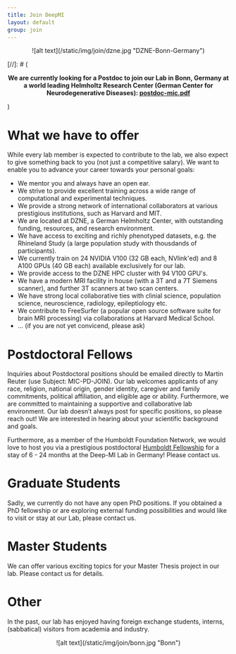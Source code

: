 ```yaml
---
title: Join DeepMI
layout: default
group: join
---
```


 <p style="text-align: center;">
![alt text](/static/img/join/dzne.jpg "DZNE-Bonn-Germany")
</p>

[//]: # (<p style="text-align: center; font-weight: bold;"> We are currently looking for a Postdoc to join our Lab in Bonn, Germany at a world leading Helmholtz Research Center (German Center for Neurodegenerative Diseases):  [postdoc-mic.pdf](http://reuter.mit.edu/download/postdoc-mic.pdf) </p>)

# What we have to offer

While every lab member is expected to contribute to the lab, we also expect to give something back to you (not just a competitive salary). We want to enable you to advance your career towards your personal goals:

- We mentor you and always have an open ear.
- We strive to provide excellent training across a wide range of computational and experimental techniques.
- We provide a strong network of international collaborators at various prestigious institutions, such as Harvard and MIT.
- We are located at DZNE, a German Helmholtz Center, with outstanding funding, resources, and research environment.
- We have access to exciting and richly phenotyped datasets, e.g. the Rhineland Study (a large population study with thousdands of participants).
- We currently train on 24 NVIDIA V100 (32 GB each, NVlink'ed) and 8 A100 GPUs (40 GB each) available exclusively for our lab.
- We provide access to the DZNE HPC cluster with 94 V100 GPU's.
- We have a modern MRI facility in house (with a 3T and a 7T Siemens scanner), and further 3T scanners at two scan centers.
- We have strong local collaborative ties with clinial science, population science, neuroscience, radiology, epileptiology etc.
- We contribute to FreeSurfer (a popular open source software suite for brain MRI processing) via collaborations at Harvard Medical School.
- ... (if you are not yet convicend, please ask)

# Postdoctoral Fellows

Inquiries about Postdoctoral positions should be emailed directly to Martin Reuter (use Subject: MIC-PD-JOIN). Our lab welcomes applicants of any race, religion, national origin, gender identity, caregiver and family commitments, political affiliation, and eligible age or ability. Furthermore, we are committed to maintaining a supportive and collaborative lab environment. Our lab doesn’t always post for specific positions, so please reach out! We are interested in hearing about your scientific background and goals.

Furthermore, as a member of the Humboldt Foundation Network, we would love to host you via a prestigious postdoctoral [Humboldt Fellowship](https://www.humboldt-foundation.de/bewerben/foerderprogramme/humboldt-forschungsstipendium) for a stay of 6 - 24 months at the Deep-MI Lab in Germany! Please contact us. 

# Graduate Students

Sadly, we currently do not have any open PhD positions. If you obtained a PhD fellowship or are exploring external funding possibilities and would like to visit or stay at our Lab, please contact us. 

# Master Students

We can offer various exciting topics for your Master Thesis project in our lab. Please contact us for details.

# Other

In the past, our lab has enjoyed having foreign exchange students, interns, (sabbatical) visitors from academia and industry. 

<p style="text-align: center;">
![alt text](/static/img/join/bonn.jpg "Bonn")
</p>
